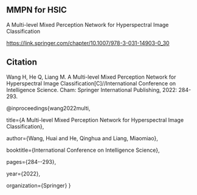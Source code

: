 ## MMPN for HSIC
A Multi-level Mixed Perception Network for Hyperspectral Image Classification

https://link.springer.com/chapter/10.1007/978-3-031-14903-0_30
## Citation
Wang H, He Q, Liang M. A Multi-level Mixed Perception Network for Hyperspectral Image Classification[C]//International Conference on Intelligence Science. Cham: Springer International Publishing, 2022: 284-293.

@inproceedings{wang2022multi,

  title={A Multi-level Mixed Perception Network for Hyperspectral Image Classification},
  
  author={Wang, Huai and He, Qinghua and Liang, Miaomiao},
  
  booktitle={International Conference on Intelligence Science},
  
  pages={284--293},
  
  year={2022},
  
  organization={Springer}
}

